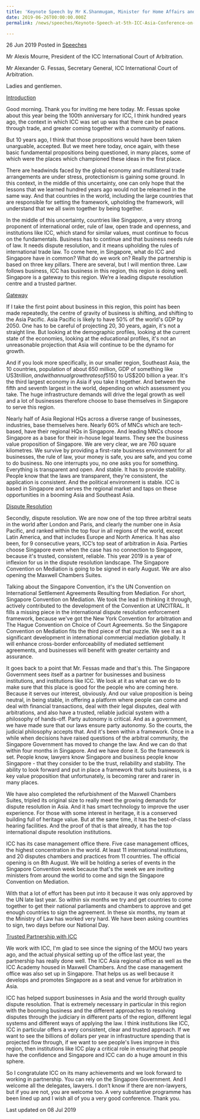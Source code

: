 ```yaml
---
title: 'Keynote Speech by Mr K.Shanmugam, Minister for Home Affairs and Minister for Law, at the 5th ICC Asia Conference on International Arbitration'
date: 2019-06-26T00:00:00.000Z
permalink: /news/speeches/Keynote-Speech-at-5th-ICC-Asia-Conference-on-International-Arbitration-by-Minister-K-Shanmugam

---
```




26 Jun 2019 Posted in [Speeches](/news/speeches)

Mr Alexis Mourre, President of the ICC International Court of Arbitration.
 
Mr Alexander G. Fessas, Secretary General, ICC International Court of Arbitration.
 
Ladies and gentlemen.
 
<u>Introduction</u>

Good morning. Thank you for inviting me here today. Mr. Fessas spoke about this year being the 100th anniversary for ICC, I think hundred years ago, the context in which ICC was set up was that there can be peace through trade, and greater coming together with a community of nations.
 
But 10 years ago, I think that those propositions would have been taken unarguable, accepted. But we meet here today, once again, with these basic fundamental propositions being questioned, in many places, some of which were the places which championed these ideas in the first place.
 
There are headwinds faced by the global economy and multilateral trade arrangements are under stress, protectionism is gaining some ground. In this context, in the middle of this uncertainty, one can only hope that the lessons that we learned hundred years ago would not be relearned in the same way. And that countries in the world, including the large countries that are responsible for setting the framework, upholding the framework, will understand that we all swim together by being together.
 
In the middle of this uncertainty, countries like Singapore, a very strong proponent of international order, rule of law, open trade and openness, and institutions like ICC, which stand for similar values, must continue to focus on the fundamentals. Business has to continue and that business needs rule of law. It needs dispute resolution, and it means upholding the rules of international trade law. To come here, in Singapore, what do ICC and Singapore have in common? What do we work on? Really the partnership is based on three key pillars. There are several, but I will mention three. Law follows business, ICC has business in this region, this region is doing well. Singapore is a gateway to this region. We’re a leading dispute resolution centre and a trusted partner.


<u>Gateway</u>

If I take the first point about business in this region, this point has been made repeatedly, the centre of gravity of business is shifting, and shifting to the Asia Pacific. Asia Pacific is likely to have 50% of the world's GDP by 2050. One has to be careful of projecting 20, 30 years, again, it's not a straight line. But looking at the demographic profiles, looking at the current state of the economies, looking at the educational profiles, it's not an unreasonable projection that Asia will continue to be the dynamo for growth.
 
And if you look more specifically, in our smaller region, Southeast Asia, the 10 countries, population of about 650 million, GDP of something like US$3 trillion, and with annual growth rates of 5%. And infrastructure demands running into trillions, expected to be US$150 to US$200 billion a year. It's the third largest economy in Asia if you take it together. And between the fifth and seventh largest in the world, depending on which assessment you take. The huge infrastructure demands will drive the legal growth as well and a lot of businesses therefore choose to base themselves in Singapore to serve this region.
 
Nearly half of Asia Regional HQs across a diverse range of businesses, industries, base themselves here. Nearly 60% of MNCs which are tech-based, have their regional HQs in Singapore. And leading MNCs choose Singapore as a base for their in-house legal teams. They see the business value proposition of Singapore. We are very clear, we are 760 square kilometres. We survive by providing a first-rate business environment for all businesses, the rule of law, your money is safe, you are safe, and you come to do business. No one interrupts you, no one asks you for something. Everything is transparent and open. And stable. It has to provide stability. People know that the laws are transparent, they're consistent, the application is consistent. And the political environment is stable. ICC is based in Singapore and serves the regional market and taps on these opportunities in a booming Asia and Southeast Asia.


<u>Dispute Resolution</u>


Secondly, dispute resolution. We are now one of the top three arbitral seats in the world after London and Paris, and clearly the number one in Asia Pacific, and ranked within the top four in all regions of the world, except Latin America, and that includes Europe and North America. It has also been, for 9 consecutive years, ICC’s top seat of arbitration in Asia. Parties choose Singapore even when the case has no connection to Singapore, because it's trusted, consistent, reliable. This year 2019 is a year of inflexion for us in the dispute resolution landscape. The Singapore Convention on Mediation is going to be signed in early August. We are also opening the Maxwell Chambers Suites.
 
Talking about the Singapore Convention, it's the UN Convention on International Settlement Agreements Resulting from Mediation. For short, Singapore Convention on Mediation. We took the lead in thinking it through, actively contributed to the development of the Convention at UNCITRAL. It fills a missing piece in the international dispute resolution enforcement framework, because we've got the New York Convention for arbitration and The Hague Convention on Choice of Court Agreements. So the Singapore Convention on Mediation fits the third piece of that puzzle. We see it as a significant development in international commercial mediation globally. It will enhance cross-border enforceability of mediated settlement agreements, and businesses will benefit with greater certainty and assurance.
 
It goes back to a point that Mr. Fessas made and that's this. The Singapore Government sees itself as a partner for businesses and business institutions, and institutions like ICC. We look at it as what can we do to make sure that this place is good for the people who are coming here. Because it serves our interest, obviously. And our value proposition is being neutral, in being stable, in offering a platform where people can come and deal with financial transactions, deal with their legal disputes, deal with arbitrations, and also have a trusted, reliable judicial system with a philosophy of hands-off. Party autonomy is critical. And as a government, we have made sure that our laws ensure party autonomy. So the courts, the judicial philosophy accepts that. And it's been within a framework. Once in a while when decisions have raised questions of the arbitral community, the Singapore Government has moved to change the law. And we can do that within four months in Singapore. And we have done it. So the framework is set. People know, lawyers know Singapore and business people know Singapore - that they consider to be the trust, reliability and stability. The ability to look forward and put in place a framework that suits business, is a key value proposition that unfortunately, is becoming rarer and rarer in many places.
 
We have also completed the refurbishment of the Maxwell Chambers Suites, tripled its original size to really meet the growing demands for dispute resolution in Asia. And it has smart technology to improve the user experience. For those with some interest in heritage, it is a conserved building full of heritage value. But at the same time, it has the best-of-class hearing facilities. And the proof of that is that already, it has the top international dispute resolution institutions.
 
ICC has its case management office there. Five case management offices, the highest concentration in the world. At least 11 international institutions, and 20 disputes chambers and practices from 11 countries. The official opening is on 8th August. We will be holding a series of events in the Singapore Convention week because that's the week we are inviting ministers from around the world to come and sign the Singapore Convention on Mediation.
 
With that a lot of effort has been put into it because it was only approved by the UN late last year. So within six months we try and get countries to come together to get their national parliaments and chambers to approve and get enough countries to sign the agreement. In these six months, my team at the Ministry of Law has worked very hard. We have been asking countries to sign, two days before our National Day.


<u>Trusted Partnership with ICC</u>


We work with ICC, I'm glad to see since the signing of the MOU two years ago, and the actual physical setting up of the office last year, the partnership has really done well. The ICC Asia regional office as well as the ICC Academy housed in Maxwell Chambers. And the case management office was also set up in Singapore. That helps us as well because it develops and promotes Singapore as a seat and venue for arbitration in Asia.
 
ICC has helped support businesses in Asia and the world through quality dispute resolution. That is extremely necessary in particular in this region with the booming business and the different approaches to resolving disputes through the judiciary in different parts of the region, different legal systems and different ways of applying the law. I think institutions like ICC, ICC in particular offers a very consistent, clear and trusted approach. If we want to see the billions of dollars per year in infrastructure spending that is projected flow through, if we want to see people's lives improve in this region, then institutions like ICC play a critical role in ensuring that people have the confidence and Singapore and ICC can do a huge amount in this sphere.
 
So I congratulate ICC on its many achievements and we look forward to working in partnership. You can rely on the Singapore Government. And I welcome all the delegates, lawyers. I don’t know if there are non-lawyers, but if you are not, you are welcome too. A very substantive programme has been lined up and I wish all of you a very good conference. Thank you.








<p class="right-side-updated">Last updated on 08 Jul 2019</p>
